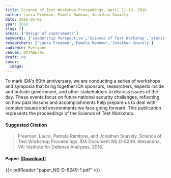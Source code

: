 ```yaml
---
title: Science of Test Workshop Proceedings, April 11-13, 2016
author: Laura Freeman, Pamela Rambow, Jonathan Snavely
date: 2016-01-01
year: 2016
slug: []
areas: ['Design of Experiments']
keywords: ['Leadership Perspective','Science of Test Workshop','statistics']
researchers: ['Laura Freeman','Pamela Rambow','Jonathan Snavely']
audience: Everyone
venues: DATAWorks
draft: no
cover:
  image: 
---
```




To mark IDA's 60th anniversary, we are conducting a series of workshops and symposia that bring together IDA sponsors, researchers, experts inside and outside government, and other stakeholders to discuss issues of the day. These events focus on future national security challenges, reflecting on how past lessons and accomplishments help prepare us to deal with complex issues and environments we face going forward. This publication represents the proceedings of the Science of Test Workshop.

#### Suggested Citation
> Freeman, Laura, Pamela Rambow, and Jonathan Snavely. Science of Test Workshop Proceedings. IDA Document NS D-8249. Alexandria, VA: Institute for Defense Analyses, 2016.



#### Paper: [[Download](paper_NS-D-8249-1.pdf)]
{{< pdfReader "paper_NS-D-8249-1.pdf" >}}


